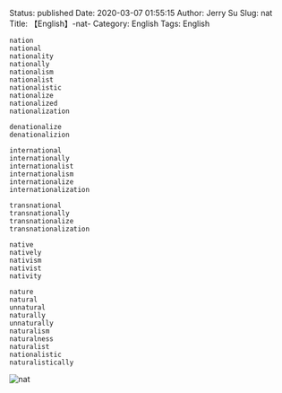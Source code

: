 Status: published
Date: 2020-03-07 01:55:15
Author: Jerry Su
Slug: nat
Title: 【English】-nat-
Category: English
Tags: English

```
nation
national
nationality
nationally
nationalism
nationalist
nationalistic
nationalize
nationalized
nationalization

denationalize
denationalizion

international
internationally
internationalist
internationalism
internationalize
internationalization

transnational
transnationally
transnationalize
transnationalization

native
natively
nativism
nativist
nativity

nature
natural
unnatural
naturally
unnaturally
naturalism
naturalness
naturalist
nationalistic
naturalistically
```

![nat](images/English/nat.png)

